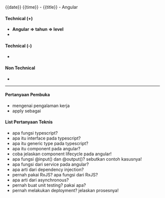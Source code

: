 {{date}} {{time}} - {{title}} - Angular

#### Technical (+) 

- **Angular => tahun => level**  
- 

#### Technical (-)  

- 

#### Non Technical  

- 

---

#### Pertanyaan Pembuka

- mengenai pengalaman kerja  
- apply sebagai


#### List Pertanyaan Teknis

- apa fungsi typescript?
- apa itu interface pada typescript?
- apa itu generic type pada typescript?
- apa itu component pada angular?
- coba jelaskan component lifecycle pada angular! 
- apa fungsi @input() dan @output()? sebutkan contoh kasusnya!
- apa fungsi dari service pada angular?
- apa arti dari dependency injection?
- pernah pakai RxJS? apa fungsi dari RxJS?
- apa arti dari asynchronous?
- pernah buat unit testing? pakai apa?
- pernah melakukan deployment? jelaskan prosesnya!
